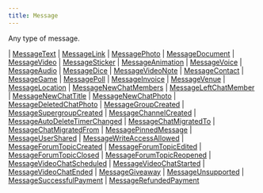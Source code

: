 ```yaml
---
title: Message
---
```


Any type of message.

<div class="font-mono whitespace-pre"><span class="opacity-50">| </span><a href="/gh/types/messagetext"  >MessageText</a><span class="opacity-50">
| </span><a href="/gh/types/messagelink"  >MessageLink</a><span class="opacity-50">
| </span><a href="/gh/types/messagephoto"  >MessagePhoto</a><span class="opacity-50">
| </span><a href="/gh/types/messagedocument"  >MessageDocument</a><span class="opacity-50">
| </span><a href="/gh/types/messagevideo"  >MessageVideo</a><span class="opacity-50">
| </span><a href="/gh/types/messagesticker"  >MessageSticker</a><span class="opacity-50">
| </span><a href="/gh/types/messageanimation"  >MessageAnimation</a><span class="opacity-50">
| </span><a href="/gh/types/messagevoice"  >MessageVoice</a><span class="opacity-50">
| </span><a href="/gh/types/messageaudio"  >MessageAudio</a><span class="opacity-50">
| </span><a href="/gh/types/messagedice"  >MessageDice</a><span class="opacity-50">
| </span><a href="/gh/types/messagevideonote"  >MessageVideoNote</a><span class="opacity-50">
| </span><a href="/gh/types/messagecontact"  >MessageContact</a><span class="opacity-50">
| </span><a href="/gh/types/messagegame"  >MessageGame</a><span class="opacity-50">
| </span><a href="/gh/types/messagepoll"  >MessagePoll</a><span class="opacity-50">
| </span><a href="/gh/types/messageinvoice"  >MessageInvoice</a><span class="opacity-50">
| </span><a href="/gh/types/messagevenue"  >MessageVenue</a><span class="opacity-50">
| </span><a href="/gh/types/messagelocation"  >MessageLocation</a><span class="opacity-50">
| </span><a href="/gh/types/messagenewchatmembers"  >MessageNewChatMembers</a><span class="opacity-50">
| </span><a href="/gh/types/messageleftchatmember"  >MessageLeftChatMember</a><span class="opacity-50">
| </span><a href="/gh/types/messagenewchattitle"  >MessageNewChatTitle</a><span class="opacity-50">
| </span><a href="/gh/types/messagenewchatphoto"  >MessageNewChatPhoto</a><span class="opacity-50">
| </span><a href="/gh/types/messagedeletedchatphoto"  >MessageDeletedChatPhoto</a><span class="opacity-50">
| </span><a href="/gh/types/messagegroupcreated"  >MessageGroupCreated</a><span class="opacity-50">
| </span><a href="/gh/types/messagesupergroupcreated"  >MessageSupergroupCreated</a><span class="opacity-50">
| </span><a href="/gh/types/messagechannelcreated"  >MessageChannelCreated</a><span class="opacity-50">
| </span><a href="/gh/types/messageautodeletetimerchanged"  >MessageAutoDeleteTimerChanged</a><span class="opacity-50">
| </span><a href="/gh/types/messagechatmigratedto"  >MessageChatMigratedTo</a><span class="opacity-50">
| </span><a href="/gh/types/messagechatmigratedfrom"  >MessageChatMigratedFrom</a><span class="opacity-50">
| </span><a href="/gh/types/messagepinnedmessage"  >MessagePinnedMessage</a><span class="opacity-50">
| </span><a href="/gh/types/messageusershared"  >MessageUserShared</a><span class="opacity-50">
| </span><a href="/gh/types/messagewriteaccessallowed"  >MessageWriteAccessAllowed</a><span class="opacity-50">
| </span><a href="/gh/types/messageforumtopiccreated"  >MessageForumTopicCreated</a><span class="opacity-50">
| </span><a href="/gh/types/messageforumtopicedited"  >MessageForumTopicEdited</a><span class="opacity-50">
| </span><a href="/gh/types/messageforumtopicclosed"  >MessageForumTopicClosed</a><span class="opacity-50">
| </span><a href="/gh/types/messageforumtopicreopened"  >MessageForumTopicReopened</a><span class="opacity-50">
| </span><a href="/gh/types/messagevideochatscheduled"  >MessageVideoChatScheduled</a><span class="opacity-50">
| </span><a href="/gh/types/messagevideochatstarted"  >MessageVideoChatStarted</a><span class="opacity-50">
| </span><a href="/gh/types/messagevideochatended"  >MessageVideoChatEnded</a><span class="opacity-50">
| </span><a href="/gh/types/messagegiveaway"  >MessageGiveaway</a><span class="opacity-50">
| </span><a href="/gh/types/messageunsupported"  >MessageUnsupported</a><span class="opacity-50">
| </span><a href="/gh/types/messagesuccessfulpayment"  >MessageSuccessfulPayment</a><span class="opacity-50">
| </span><a href="/gh/types/messagerefundedpayment"  >MessageRefundedPayment</a></div>

